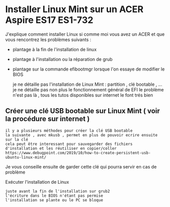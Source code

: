# Installer Linux Mint sur un ACER Aspire ES17 ES1-732

J'explique comment installer Linux si comme moi vous avez un ACER et que vous rencontrez les problèmes suivants :

- plantage à la fin de l'installation de linux
- plantage à l'installation ou la réparation de grub
- plantage sur la commande efibootmgr lorsque l'on essaye de modifier le BIOS

	je ne détaille pas l'installation de Linux Mint : partition , clé bootable , ... 
	je ne détaille pas non plus le fonctionnement général de EFI
	le problème n'est pas là , tous les tutos disponibles sur internet le font trés bien

## Créer une clé USB bootable sur Linux Mint ( voir la procédure sur internet )

	il y a plusieurs méthodes pour créer la clé USB bootable
	la suivante , avec mkusb , permet en plus de pouvoir ecrire ensuite sur la clé
	cela peut être interessant pour sauvegarder des fichiers d'installation et les réutiliser en copier/coller
	https://www.debugpoint.com/2019/10/how-to-create-persistent-usb-ubuntu-linux-mint/

Je vous conseille ensuite de garder cette clé qui pourra servir en cas de problème

Exécuter l'installation de Linux

	juste avant la fin de l'installation sur grub2
	l'écriture dans le BIOS n'étant pas permise
	l'installation se plante ou le PC se bloque
